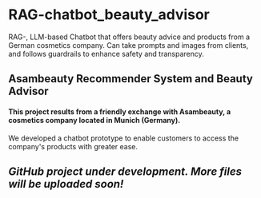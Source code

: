 # RAG-chatbot_beauty_advisor
RAG-, LLM-based Chatbot that offers beauty advice and products from a German cosmetics company. Can take prompts and images from clients, and follows guardrails to enhance safety and transparency.




## Asambeauty Recommender System and Beauty Advisor
#### This project results from a friendly exchange with Asambeauty, a cosmetics company located in Munich (Germany). 

We developed a chatbot prototype to enable customers to access the company's products with greater ease. 


## *GitHub project under development. More files will be uploaded soon!*








